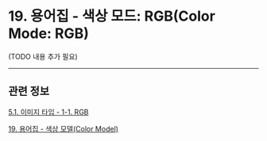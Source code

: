 # 19. 용어집 - 색상 모드: RGB(Color Mode: RGB)

(TODO 내용 추가 필요)

***

## 관련 정보

[5.1. 이미지 타입 - 1-1. RGB](./05-01-image-types.md#05-01-s1-01)

[19. 용어집 - 색상 모델(Color Model)](./19-glossaryx-color_model.md)

